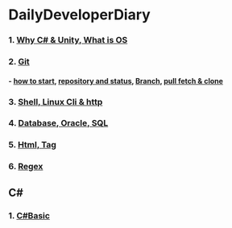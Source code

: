 # DailyDeveloperDiary

### 1. [Why C# & Unity, What is OS](https://github.com/whdid502/DailyDeveloperDiary/blob/master/Why%20C%23%20%26%20Unity%2C%20What%20is%20OS.md)

### 2. [Git](https://github.com/whdid502/DailyDeveloperDiary/blob/master/Git.md)

#### - [how to start](https://github.com/whdid502/DailyDeveloperDiary/blob/master/Git.md#git-%EC%8B%9C%EC%9E%91%ED%95%98%EA%B8%B0-cli), [repository and status](https://github.com/whdid502/DailyDeveloperDiary/blob/master/Git.md#git%EC%9D%98-%EC%84%B8-%EA%B0%80%EC%A7%80-%EC%98%81%EC%97%AD-%EA%B7%B8%EB%A6%AC%EA%B3%A0-%EC%83%81%ED%83%9C), [Branch](https://github.com/whdid502/DailyDeveloperDiary/blob/master/Git.md#branch), [pull fetch & clone](https://github.com/whdid502/DailyDeveloperDiary/blob/master/Git.md#pull-fetch-%EA%B7%B8%EB%A6%AC%EA%B3%A0-clone)

### 3. [Shell, Linux Cli & http](https://github.com/whdid502/DailyDeveloperDiary/blob/master/Shell%2C%20Linux%20Cli%20%26%20http.md)

### 4. [Database, Oracle, SQL](https://github.com/whdid502/DailyDeveloperDiary/blob/master/Database%2C%20Oracle%2C%20SQL.md)

### 5. [Html, Tag](https://github.com/whdid502/DailyDeveloperDiary/blob/master/Html%2C%20Tag.md)

### 6. [Regex](https://github.com/whdid502/DailyDeveloperDiary/blob/master/Regex.md)

## C#

### 1. [C#Basic](https://github.com/whdid502/DailyDeveloperDiary/blob/master/C%23Basic.md)
